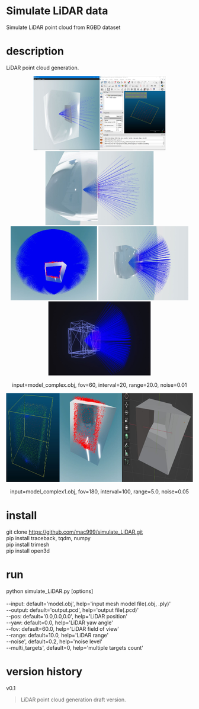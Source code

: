 # Simulate LiDAR data
Simulate LiDAR point cloud from RGBD dataset

# description
LiDAR point cloud generation.</br>
<p align="center">
<img height="200" src="https://github.com/mac999/simulate_LiDAR/blob/main/doc/result1.JPG"/>
<img height="200" src="https://github.com/mac999/simulate_LiDAR/blob/main/doc/result2.JPG"/><br/>
<img height="200" src="https://github.com/mac999/simulate_LiDAR/blob/main/doc/image.JPG"/>
<img height="200" src="https://github.com/mac999/simulate_LiDAR/blob/main/doc/output1.JPG"/>
<img height="200" src="https://github.com/mac999/simulate_LiDAR/blob/main/doc/output2.JPG"/>
<p align="center">input=model_complex.obj, fov=60, interval=20, range=20.0, noise=0.01</p>
</p>
<p align="center">
<img height="240" src="https://github.com/mac999/simulate_LiDAR/blob/main/doc/output3.JPG"/>
<p align="center">input=model_complex1.obj, fov=180, interval=100, range=5.0, noise=0.05</p>
</p>

# install
git clone https://github.com/mac999/simulate_LiDAR.git</br>
pip install traceback, tqdm, numpy</br>
pip install trimesh</br>
pip install open3d</br>

# run
python simulate_LiDAR.py [options]</br></br>
--input: default='model.obj', help='input mesh model file(.obj, .ply)'</br>
--output: default='output.pcd', help='output file(.pcd)'</br>
--pos: default='0.0,0.0,0.0', help='LiDAR position'</br>
--yaw: default=0.0, help='LiDAR yaw angle'</br>
--fov: default=60.0, help='LiDAR field of view'</br>
--range: default=10.0, help='LiDAR range'</br>
--noise', default=0.2, help='noise level'</br>
--multi_targets', default=0, help='multiple targets count'</br>

# version history
v0.1</br>
> LiDAR point cloud generation draft version.
